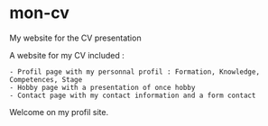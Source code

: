 # mon-cv
My website for the CV presentation

A website for my CV included :
    
    - Profil page with my personnal profil : Formation, Knowledge, Competences, Stage
    - Hobby page with a presentation of once hobby
    - Contact page with my contact information and a form contact

Welcome on my profil site.